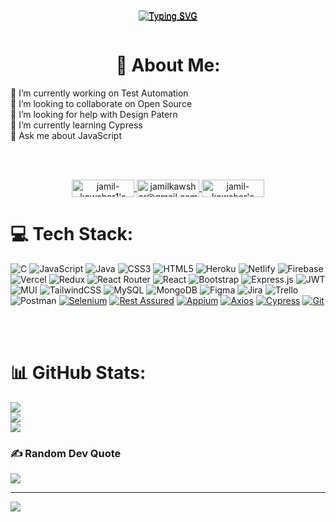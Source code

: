 


<!-- 
<div  align="center">
      <a href="https://git.io/typing-svg"
        ><img
          src="https://readme-typing-svg.herokuapp.com?font=Fira+Code&weight=800&pause=1000&color=0A222C&width=435&lines=Hi+there+%F0%9F%91%8B+%2C+I'm++Jamil+Kawsher"
          alt="Typing SVG"
      /></a>

<a href="https://git.io/typing-svg"><img src="https://readme-typing-svg.herokuapp.com?font=Fira+Code&pause=1000&color=FFFFFF&width=435&lines=Hi+there%2CI+am+Jamil+Kawsher" alt="Typing SVG" /></a>
  
<p align=""><a href="https://git.io/typing-svg"><img src="https://readme-typing-svg.herokuapp.com?font=Fira+Code&pause=1000&width=435&lines=Test+Automation+Trainee++;SQA+Trainee;MERN+Stack+Web+Developer" alt="Typing SVG" /></a>
</p>
    </div> -->
    
    


<div align="center">
  
  <div style="display:flex;flex-direction:column;justify-content:center;align-items:center;">
  <div style="margin-bottom:20px;">
    <a href="https://git.io/typing-svg">
      <img src="https://readme-typing-svg.herokuapp.com?font=Fira+Code&weight=800&pause=1000&color=0A222C&width=435&lines=Hi+there+%F0%9F%91%8B+%2C+I'm++Jamil+Kawsher" alt="Typing SVG" />
    </a>
  </div>
  <div style="margin-top:-50px;">
    <p><a href="https://git.io/typing-svg"><img src="https://readme-typing-svg.herokuapp.com?font=Fira+Code&pause=1000&width=435&lines=Test+Automation+Trainee++;SQA+Trainee;MERN+Stack+Web+Developer" alt="Typing SVG" /></a></p>
  </div>
</div>   
  
  
  
  
  
  </div>
    
    
    
    
    
    
    
    
    
    
    
    
    
    
    

<div align="center" >

  # 💫 About Me:

  <div style="text-align: left">
    🔭 I’m currently working on Test Automation<br>👯 I’m looking to collaborate on Open Source <br>🤝 I’m looking for help with Design Patern  <br>🌱 I’m currently learning Cypress <br>💬 Ask me about JavaScript<br>
  </div>
  
<br><br>

  
  
  
  
  
  
 <div style="text-align:center;">
  <a href="https://github.com/jamil-kawsher1">
    <img align="center" alt="jamil-kawsher1's Github" width="100px" height="28px" src="https://img.shields.io/badge/Github-181717?style=for-the-badge&logo=Github&logoColor=white" />
  </a>
  <a href="mailto:jamilkawsher@gmail.com">
    <img align="center" alt="jamilkawsher@gmail.com" width="100px" height="28px" src="https://img.shields.io/badge/Gmail-D14836?style=for-the-badge&logo=Gmail&logoColor=white" />
  </a>
  <a href="https://www.linkedin.com/in/jamil-kawsher/">
    <img align="center" alt="jamil-kawsher's LinkedIn" width="100px" height="28px" src="https://img.shields.io/badge/LinkedIn-0A66C2?style=for-the-badge&logo=Linkedin&logoColor=white" />
  </a>

</div>

  
  
  
  
  
  
  
  
  
  
</div>





# 💻 Tech Stack:
![C](https://img.shields.io/badge/c-%2300599C.svg?style=for-the-badge&logo=c&logoColor=white) ![JavaScript](https://img.shields.io/badge/javascript-%23323330.svg?style=for-the-badge&logo=javascript&logoColor=%23F7DF1E) ![Java](https://img.shields.io/badge/java-%23ED8B00.svg?style=for-the-badge&logo=java&logoColor=white) ![CSS3](https://img.shields.io/badge/css3-%231572B6.svg?style=for-the-badge&logo=css3&logoColor=white) ![HTML5](https://img.shields.io/badge/html5-%23E34F26.svg?style=for-the-badge&logo=html5&logoColor=white) ![Heroku](https://img.shields.io/badge/heroku-%23430098.svg?style=for-the-badge&logo=heroku&logoColor=white) ![Netlify](https://img.shields.io/badge/netlify-%23000000.svg?style=for-the-badge&logo=netlify&logoColor=#00C7B7) ![Firebase](https://img.shields.io/badge/firebase-%23039BE5.svg?style=for-the-badge&logo=firebase) ![Vercel](https://img.shields.io/badge/vercel-%23000000.svg?style=for-the-badge&logo=vercel&logoColor=white) ![Redux](https://img.shields.io/badge/redux-%23593d88.svg?style=for-the-badge&logo=redux&logoColor=white) ![React Router](https://img.shields.io/badge/React_Router-CA4245?style=for-the-badge&logo=react-router&logoColor=white) ![React](https://img.shields.io/badge/react-%2320232a.svg?style=for-the-badge&logo=react&logoColor=%2361DAFB) ![Bootstrap](https://img.shields.io/badge/bootstrap-%23563D7C.svg?style=for-the-badge&logo=bootstrap&logoColor=white) ![Express.js](https://img.shields.io/badge/express.js-%23404d59.svg?style=for-the-badge&logo=express&logoColor=%2361DAFB) ![JWT](https://img.shields.io/badge/JWT-black?style=for-the-badge&logo=JSON%20web%20tokens) ![MUI](https://img.shields.io/badge/MUI-%230081CB.svg?style=for-the-badge&logo=material-ui&logoColor=white) ![TailwindCSS](https://img.shields.io/badge/tailwindcss-%2338B2AC.svg?style=for-the-badge&logo=tailwind-css&logoColor=white) ![MySQL](https://img.shields.io/badge/mysql-%2300f.svg?style=for-the-badge&logo=mysql&logoColor=white) ![MongoDB](https://img.shields.io/badge/MongoDB-%234ea94b.svg?style=for-the-badge&logo=mongodb&logoColor=white) 	![Figma](https://img.shields.io/badge/figma-%23F24E1E.svg?style=for-the-badge&logo=figma&logoColor=white) ![Jira](https://img.shields.io/badge/jira-%230A0FFF.svg?style=for-the-badge&logo=jira&logoColor=white) ![Trello](https://img.shields.io/badge/Trello-%23026AA7.svg?style=for-the-badge&logo=Trello&logoColor=white) ![Postman](https://img.shields.io/badge/Postman-FF6C37?style=for-the-badge&logo=postman&logoColor=white) [![Selenium](https://img.shields.io/badge/Selenium-%2318BEE6.svg?style=for-the-badge&logo=Selenium&logoColor=white)]()
[![Rest Assured](https://img.shields.io/badge/Rest_Assured-%2379D0F9.svg?style=for-the-badge&logo=Java&logoColor=white)]()
[![Appium](https://img.shields.io/badge/Appium-%2376CDFF.svg?style=for-the-badge&logo=Appium&logoColor=white)]()
[![Axios](https://img.shields.io/badge/Axios-%231DA57A.svg?style=for-the-badge&logo=axios&logoColor=white)]()
[![Cypress](https://img.shields.io/badge/Cypress-%23000000.svg?style=for-the-badge&logo=Cypress&logoColor=white)]()
[![Git](https://img.shields.io/badge/Git-%23F34F29.svg?style=for-the-badge&logo=git&logoColor=white)]()






<br> <br>
# 📊 GitHub Stats:
![](https://github-readme-stats.vercel.app/api?username=Jamil-kawsher1&theme=dark&hide_border=false&include_all_commits=false&count_private=false)<br/>
![](https://github-readme-streak-stats.herokuapp.com/?user=Jamil-kawsher1&theme=dark&hide_border=false)<br/>
![](https://github-readme-stats.vercel.app/api/top-langs/?username=Jamil-kawsher1&theme=dark&hide_border=false&include_all_commits=false&count_private=false&layout=compact)

### ✍️ Random Dev Quote
![](https://quotes-github-readme.vercel.app/api?type=horizontal&theme=radical)

<!-- ### 😂 Random Dev Meme
<img src="https://random-memer.herokuapp.com/" width="512px"/> -->

---
[![](https://visitcount.itsvg.in/api?id=Jamil-kawsher1&icon=0&color=0)](https://visitcount.itsvg.in)
